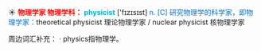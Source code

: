 ☀ <font color="red">**物理学家 物理学科：**</font>
<font color="sky blue">**physicist**</font> ['fɪzɪsɪst] 
<font color="#0070c0">n. [C] 研究物理学的科学家，即物理学家：</font>theoretical physicist 理论物理学家 / nuclear physicist 核物理学家

周边词汇补充：
· physics指物理学。
